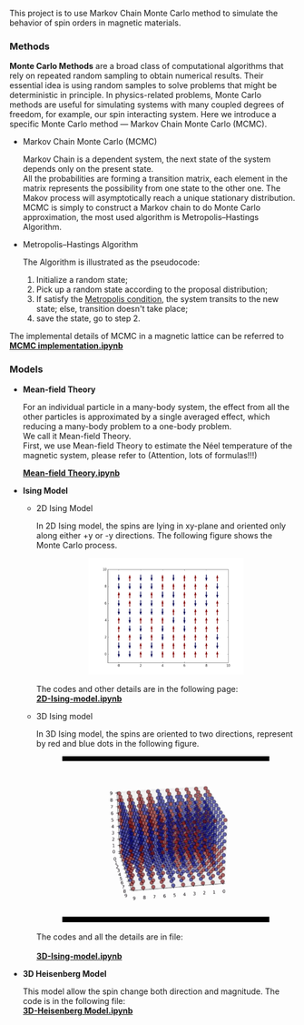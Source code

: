 This project is to use Markov Chain Monte Carlo method to simulate the behavior of spin orders in magnetic materials.

### Methods

**Monte Carlo Methods** are a broad class of computational algorithms that rely on repeated random sampling to obtain numerical results. Their essential idea is using random samples to solve problems that might be deterministic in principle. In physics-related problems, Monte Carlo methods are useful for simulating systems with many coupled degrees of freedom, for example, our spin interacting system. Here we introduce a specific Monte Carlo method — Markov Chain Monte Carlo (MCMC).

- Markov Chain Monte Carlo (MCMC) 

  Markov Chain is a dependent system, the next state of the system depends only on the present state.<br>
  All the probabilities are forming a transition matrix, each element in the matrix represents the possibility from one state to the other one. The Makov process will asymptotically reach a unique stationary distribution.<br>
  MCMC is simply to construct a Markov chain to do Monte Carlo approximation, the most used algorithm is Metropolis–Hastings Algorithm.

- Metropolis–Hastings Algorithm

  The Algorithm is illustrated as the pseudocode:<bt>
  1. Initialize a random state;<br>
  2. Pick up a random state according to the proposal distribution;<br>
  3. If satisfy the [Metropolis condition](https://en.wikipedia.org/wiki/Metropolis–Hastings_algorithm), the system transits to the new state; else, transition doesn't take place;<br>
  4. save the state, go to step 2.

The implemental details of MCMC in a magnetic lattice can be referred to<br>
[**MCMC implementation.ipynb**](https://nbviewer.jupyter.org/github/RuihaoQiu/MC-Magnetic-Phase-Transition/blob/master/MCMC-implementation.ipynb)

### Models

- **Mean-field Theory**

  For an individual particle in a many-body system, the effect from all the other particles is approximated by a single averaged effect, which reducing a many-body problem to a one-body problem.<br>
  We call it Mean-field Theory.<br>
  First, we use Mean-field Theory to estimate the Néel temperature of the magnetic system, please refer to (Attention, lots of formulas!!!)

  [**Mean-field Theory.ipynb**](https://nbviewer.jupyter.org/github/RuihaoQiu/MC-Magnetic-Phase-Transition/blob/master/Mean-field-theory.ipynb)

- **Ising Model**

  - 2D Ising Model

    In 2D Ising model, the spins are lying in xy​-plane and oriented only along either +y​ or -y directions. The following figure shows the Monte Carlo process.

    <p align="center"><img src="data-and-images/2d_vector.gif" style="width: 60%; height: 50%"></p>

    The codes and other details are in the following page:<br>
    [**2D-Ising-model.ipynb**](https://nbviewer.jupyter.org/github/RuihaoQIU/MC-Magnetic-Phase-Transition/blob/master/2D-Ising-model.ipynb)

  - 3D Ising model

    In 3D Ising model, the spins are oriented to two directions, represent by red and blue dots in the following figure.

    <p align="center"><img src="data-and-images/3d_points.gif" style="width:80%; height:30%"></p>
    
    The codes and all the details are in file:<br>   
    [**3D-Ising-model.ipynb**](https://nbviewer.jupyter.org/github/RuihaoQIU/MC-Magnetic-Phase-Transition/blob/master/3D-Ising-model.ipynb)

- **3D Heisenberg Model**

  This model allow the spin change both direction and magnitude. The code is in the following file:<br>
  [**3D-Heisenberg Model.ipynb**](https://nbviewer.jupyter.org/github/RuihaoQIU/MC-Magnetic-Phase-Transition/blob/master/3D-Heisenberg-model.ipynb)

